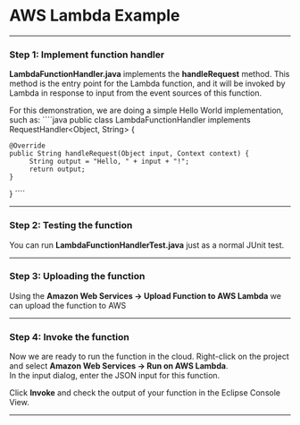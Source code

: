 # AWS Lambda Example

* * *

### Step 1: Implement function handler

**LambdaFunctionHandler.java** implements the **handleRequest** method. This method is the entry point for the Lambda function, and it will be invoked by Lambda in response to input from the event sources of this function.

For this demonstration, we are doing a simple Hello World implementation, such as:
´´´´java
public class LambdaFunctionHandler implements RequestHandler<Object, String> {

    @Override
    public String handleRequest(Object input, Context context) {
    	 String output = "Hello, " + input + "!";
    	 return output;
    }

}
´´´´
* * *

### Step 2: Testing the function

You can run **LambdaFunctionHandlerTest.java** just as a normal JUnit test.

* * *

### Step 3: Uploading the function

Using the **Amazon Web Services -> Upload Function to AWS Lambda** we can upload the function to AWS 

* * *

### Step 4: Invoke the function

Now we are ready to run the function in the cloud. Right-click on the project and select **Amazon Web Services -> Run on AWS Lambda**.  
In the input dialog, enter the JSON input for this function.

Click **Invoke** and check the output of your function in the Eclipse Console View.

* * *


